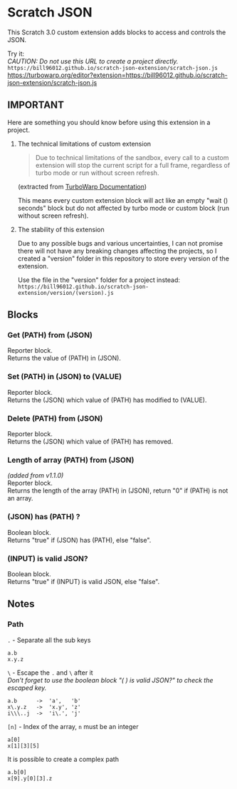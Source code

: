# Scratch JSON

 This Scratch 3.0 custom extension adds blocks to access and controls the JSON.

 Try it:  
 *CAUTION: Do not use this URL to create a project directly.*  
 `https://bill96012.github.io/scratch-json-extension/scratch-json.js`  
 <https://turbowarp.org/editor?extension=https://bill96012.github.io/scratch-json-extension/scratch-json.js>

## IMPORTANT

 Here are something you should know before using this extension in a project.

 1. The technical limitations of custom extension

    > Due to technical limitations of the sandbox, every call to a custom extension will stop the current script for a full frame, regardless of turbo mode or run without screen refresh.

    (extracted from [TurboWarp Documentation](https://docs.turbowarp.org/development/custom-extensions))

    This means every custom extension block will act like an empty "wait () seconds" block but do not affected by turbo mode or custom block (run without screen refresh).

 2. The stability of this extension

    Due to any possible bugs and various uncertainties, I can not promise there will not have any breaking changes affecting the projects, so I created a "version" folder in this repository to store every version of the extension.

    Use the file in the "version" folder for a project instead:  
    `https://bill96012.github.io/scratch-json-extension/version/(version).js`

## Blocks

### Get (PATH) from (JSON)

 Reporter block.  
 Returns the value of (PATH) in (JSON).

### Set (PATH) in (JSON) to (VALUE)

 Reporter block.  
 Returns the (JSON) which value of (PATH) has modified to (VALUE).

### Delete (PATH) from (JSON)

 Reporter block.  
 Returns the (JSON) which value of (PATH) has removed.

### Length of array (PATH) from (JSON)

 *(added from v1.1.0)*  
 Reporter block.  
 Returns the length of the array (PATH) in (JSON), return "0" if (PATH) is not an array.

### (JSON) has (PATH) ?

 Boolean block.  
 Returns "true" if (JSON) has (PATH), else "false".

### (INPUT) is valid JSON?

 Boolean block.  
 Returns "true" if (INPUT) is valid JSON, else "false".

## Notes

### Path

 `.` - Separate all the sub keys

 ```text
 a.b
 x.y.z
 ```

 `\` - Escape the `.` and `\` after it  
 *Don't forget to use the boolean block "( ) is valid JSON?" to check the escaped key.*

```text
a.b      ->  'a',   'b'
x\.y.z   ->  'x.y', 'z'
i\\\..j  ->  'i\.', 'j'
```

 `[n]` - Index of the array, `n` must be an integer

```text
a[0]
x[1][3][5]
```

 It is possible to create a complex path

```text
a.b[0]
x[9].y[0][3].z
```
